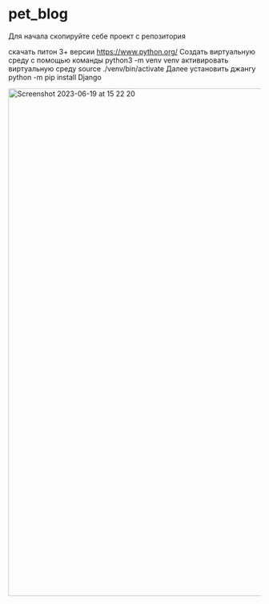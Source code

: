 # pet_blog

Для начала скопируйте себе проект с репозитория

скачать питон 3+ версии https://www.python.org/
Создать виртуальную среду с помощью команды python3 -m venv venv
активировать виртуальную среду source ./venv/bin/activate
Далее установить джангу python -m pip install Django

<img width="1014" alt="Screenshot 2023-06-19 at 15 22 20" src="https://github.com/igor-gorovenko/pet_blog/assets/59226858/79c90f79-a4b3-4a70-b8ad-04e84fb3f4f7">
